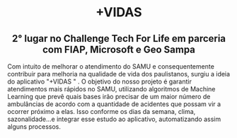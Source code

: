  <h1 align="center"> +VIDAS</h1>
 
 <h2 align="center"> 2° lugar no Challenge Tech For Life em parceria com FIAP, Microsoft e Geo Sampa</h2>

Com intuito de melhorar o atendimento do SAMU e consequentemente contribuir para melhoria na qualidade de vida dos paulistanos, surgiu a ideia do aplicativo "+VIDAS " .
O objetivo do nosso projeto é garantir atendimentos mais rápidos no SAMU, utilizando algoritmos de Machine Learning que prevê quais bases irão precisar de um maior número de ambulâncias de acordo com a quantidade de acidentes que possam vir a ocorrer próximo a elas. Isso conforme os dias da semana, clima, sazonalidade...e integrar esse estudo ao aplicativo, automatizando assim alguns processos.
 
 
